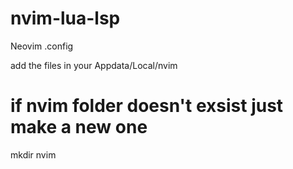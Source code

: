 # nvim-lua-lsp
Neovim .config

add the files in your Appdata/Local/nvim
# if nvim folder doesn't exsist just make a new one
mkdir nvim 
